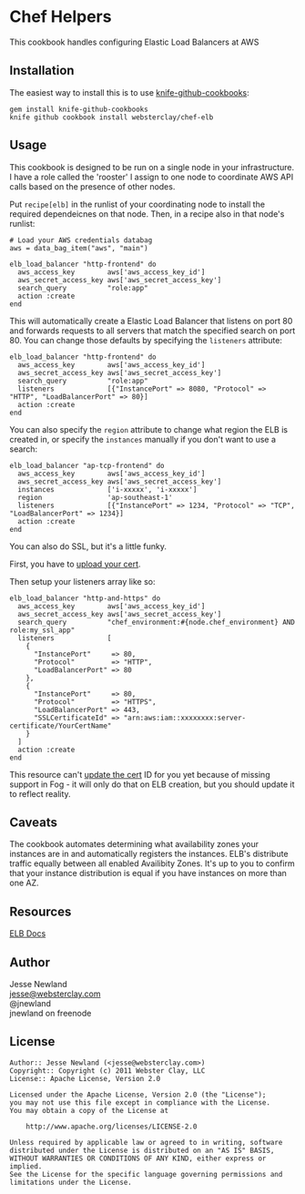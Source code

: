 Chef Helpers
============

This cookbook handles configuring Elastic Load Balancers at AWS

Installation
------------

The easiest way to install this is to use [knife-github-cookbooks](https://github.com/websterclay/knife-github-cookbooks):

    gem install knife-github-cookbooks
    knife github cookbook install websterclay/chef-elb

Usage
-----

This cookbook is designed to be run on a single node in your infrastructure. I
have a role called the 'rooster' I assign to one node to coordinate AWS API
calls based on the presence of other nodes.

Put `recipe[elb]` in the runlist of your coordinating node to install the
required dependeicnes on that node. Then, in a recipe also in that node's
runlist:

    # Load your AWS credentials databag
    aws = data_bag_item("aws", "main")

    elb_load_balancer "http-frontend" do
      aws_access_key        aws['aws_access_key_id']
      aws_secret_access_key aws['aws_secret_access_key']
      search_query          "role:app"
      action :create
    end

This will automatically create a Elastic Load Balancer that listens on port
80 and forwards requests to all servers that match the specified search on
port 80. You can change those defaults by specifying the `listeners`
attribute:

    elb_load_balancer "http-frontend" do
      aws_access_key        aws['aws_access_key_id']
      aws_secret_access_key aws['aws_secret_access_key']
      search_query          "role:app"
      listeners             [{"InstancePort" => 8080, "Protocol" => "HTTP", "LoadBalancerPort" => 80}]
      action :create
    end

You can also specify the `region` attribute to change what region the ELB is
created in, or specify the `instances` manually if you don't want to use a
search:

    elb_load_balancer "ap-tcp-frontend" do
      aws_access_key        aws['aws_access_key_id']
      aws_secret_access_key aws['aws_secret_access_key']
      instances             ['i-xxxxx', 'i-xxxxx']
      region                'ap-southeast-1'
      listeners             [{"InstancePort" => 1234, "Protocol" => "TCP", "LoadBalancerPort" => 1234}]
      action :create
    end

You can also do SSL, but it's a little funky.

First, you have to [upload your cert](http://docs.amazonwebservices.com/ElasticLoadBalancing/latest/DeveloperGuide/index.html?US_SettingUpLoadBalancerHTTPSIntegrated.html).

Then setup your listeners array like so:

    elb_load_balancer "http-and-https" do
      aws_access_key        aws['aws_access_key_id']
      aws_secret_access_key aws['aws_secret_access_key']
      search_query          "chef_environment:#{node.chef_environment} AND role:my_ssl_app"
      listeners             [
        {
          "InstancePort"     => 80,
          "Protocol"         => "HTTP",
          "LoadBalancerPort" => 80
        },
        {
          "InstancePort"     => 80,
          "Protocol"         => "HTTPS",
          "LoadBalancerPort" => 443,
          "SSLCertificateId" => "arn:aws:iam::xxxxxxxx:server-certificate/YourCertName"
        }
      ]
      action :create
    end

This resource can't [update the
cert](http://docs.amazonwebservices.com/ElasticLoadBalancing/latest/DeveloperGuide/index.html?US_UpdatingLoadBalancerSSL.html)
ID for you yet because of missing support in Fog - it will only do that on ELB
creation, but you should update it to reflect reality.

Caveats
-------

The cookbook automates determining what availability zones your instances are
in and automatically registers the instances. ELB's distribute traffic equally
between all enabled Availibity Zones. It's up to you to confirm that your 
instance distribution is equal if you have instances on more than one AZ.

Resources
---------

[ELB Docs](http://aws.amazon.com/documentation/elasticloadbalancing/)

Author
------

Jesse Newland  
jesse@websterclay.com  
@jnewland  
jnewland on freenode  

License
-------

    Author:: Jesse Newland (<jesse@websterclay.com>)
    Copyright:: Copyright (c) 2011 Webster Clay, LLC
    License:: Apache License, Version 2.0

    Licensed under the Apache License, Version 2.0 (the "License");
    you may not use this file except in compliance with the License.
    You may obtain a copy of the License at

        http://www.apache.org/licenses/LICENSE-2.0

    Unless required by applicable law or agreed to in writing, software
    distributed under the License is distributed on an "AS IS" BASIS,
    WITHOUT WARRANTIES OR CONDITIONS OF ANY KIND, either express or implied.
    See the License for the specific language governing permissions and
    limitations under the License.